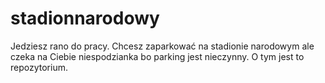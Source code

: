 # stadionnarodowy
Jedziesz rano do pracy. Chcesz zaparkować na stadionie narodowym ale czeka na Ciebie niespodzianka bo parking jest nieczynny. O tym jest to repozytorium. 
